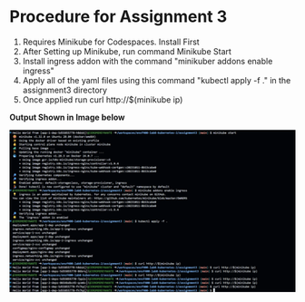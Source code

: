 # Procedure for Assignment 3
1. Requires Minikube for Codespaces. Install First
2. After Setting up Minikube, run command Minikube Start
3. Install ingress addon with the command "minikuber addons enable ingress"
4. Apply all of the yaml files using this command "kubectl apply -f ." in the assignment3 directory
5. Once applied run curl http://$(minikube ip)

**Output Shown in Image below**

![output](output.png)